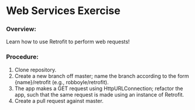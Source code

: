 # Web Services Exercise

### Overview: 
Learn how to use Retrofit to perform web requests!

### Procedure:  

1. Clone repository.
2. Create a new branch off master; name the branch according to the form {name}/retrofit (e.g., robboyle/retrofit).
3. The app makes a GET request using HttpURLConnection; refactor the app, such that the same request is made using an instance of Retrofit.  
4. Create a pull request against master. 

